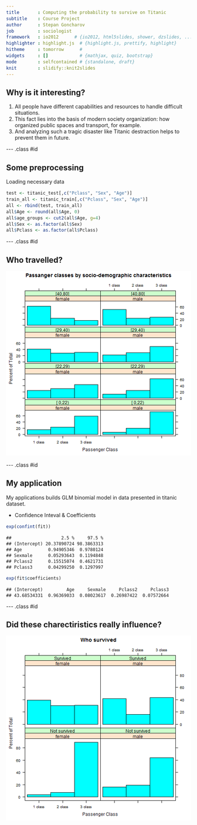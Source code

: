 ```yaml
---
title       : Computing the probability to survive on Titanic
subtitle    : Course Project
author      : Stepan Goncharov
job         : sociologist
framework   : io2012      # {io2012, html5slides, shower, dzslides, ...}
highlighter : highlight.js  # {highlight.js, prettify, highlight}
hitheme     : tomorrow      # 
widgets     : []            # {mathjax, quiz, bootstrap}
mode        : selfcontained # {standalone, draft}
knit        : slidify::knit2slides
---
```


## Why is it interesting?

1. All people have different capabilities and resources to handle difficult situations.
2. This fact lies into the basis of modern society organization: how organized public spaces and transport, for example.
3. And analyzing such a tragic disaster like Titanic destraction helps to prevent them in future.

--- .class #id 

## Some preprocessing

Loading necessary data



```r
test <- titanic_test[,c("Pclass", "Sex", "Age")]
train_all <- titanic_train[,c("Pclass", "Sex", "Age")]
all <- rbind(test, train_all)
all$Age <- round(all$Age, 0)
all$age_groups <- cut2(all$Age, g=4)
all$Sex <- as.factor(all$Sex)
all$Pclass <- as.factor(all$Pclass)
```


--- .class #id 

## Who travelled?

![plot of chunk unnamed-chunk-4](assets/fig/unnamed-chunk-4-1.png)

--- .class #id 

## My application
My applications builds GLM binomial model in data presented in titanic dataset.

- Confidence Inteval & Coefficients

```r
exp(confint(fit))
```

```
##                   2.5 %     97.5 %
## (Intercept) 20.37890724 98.3863313
## Age          0.94905346  0.9780124
## Sexmale      0.05293643  0.1194848
## Pclass2      0.15515074  0.4621731
## Pclass3      0.04299250  0.1297997
```

```r
exp(fit$coefficients)
```

```
## (Intercept)         Age     Sexmale     Pclass2     Pclass3 
## 43.68534331  0.96369033  0.08023617  0.26987422  0.07572664
```


--- .class #id 

## Did these charectiristics really influence?

![plot of chunk unnamed-chunk-8](assets/fig/unnamed-chunk-8-1.png)
